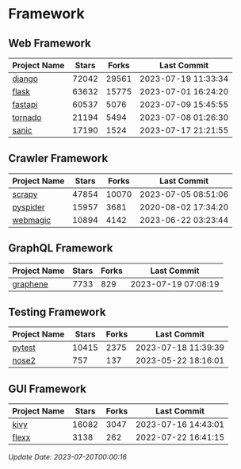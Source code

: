 # Framework

## Web Framework
| Project Name | Stars | Forks | Last Commit |
| ------------ | ----- | ----- | ----------- |
| [django](https://github.com/django/django) | 72042 | 29561 | 2023-07-19 11:33:34 |
| [flask](https://github.com/pallets/flask) | 63632 | 15775 | 2023-07-01 16:24:20 |
| [fastapi](https://github.com/tiangolo/fastapi) | 60537 | 5076 | 2023-07-09 15:45:55 |
| [tornado](https://github.com/tornadoweb/tornado) | 21194 | 5494 | 2023-07-08 01:26:30 |
| [sanic](https://github.com/sanic-org/sanic) | 17190 | 1524 | 2023-07-17 21:21:55 |

## Crawler Framework
| Project Name | Stars | Forks | Last Commit |
| ------------ | ----- | ----- | ----------- |
| [scrapy](https://github.com/scrapy/scrapy) | 47854 | 10070 | 2023-07-05 08:51:06 |
| [pyspider](https://github.com/binux/pyspider) | 15957 | 3681 | 2020-08-02 17:34:20 |
| [webmagic](https://github.com/code4craft/webmagic) | 10894 | 4142 | 2023-06-22 03:23:44 |

## GraphQL Framework
| Project Name | Stars | Forks | Last Commit |
| ------------ | ----- | ----- | ----------- |
| [graphene](https://github.com/graphql-python/graphene) | 7733 | 829 | 2023-07-19 07:08:19 |

## Testing Framework
| Project Name | Stars | Forks | Last Commit |
| ------------ | ----- | ----- | ----------- |
| [pytest](https://github.com/pytest-dev/pytest) | 10415 | 2375 | 2023-07-18 11:39:39 |
| [nose2](https://github.com/nose-devs/nose2) | 757 | 137 | 2023-05-22 18:16:01 |

## GUI Framework
| Project Name | Stars | Forks | Last Commit |
| ------------ | ----- | ----- | ----------- |
| [kivy](https://github.com/kivy/kivy) | 16082 | 3047 | 2023-07-16 14:43:01 |
| [flexx](https://github.com/flexxui/flexx) | 3138 | 262 | 2022-07-22 16:41:15 |

*Update Date: 2023-07-20T00:00:16*